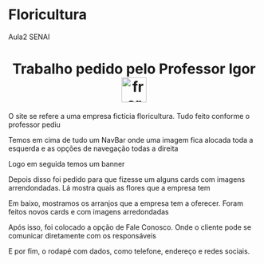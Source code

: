 # Floricultura
Aula2 SENAI
<h1 style="text-align: center;">Trabalho pedido pelo Professor Igor <img src="https://img.freepik.com/fotos-gratis/lindo-buque-de-rosas_24837-420.jpg?w=1060&t=st=1683153750~exp=1683154350~hmac=f2befe661b428d653e2ee8f83cca0b1573536e67080a03b321c9d883ac4164e2" alt="fror" style="width: 50px; height: 50px; align: right;"></h1>
<p>O site se refere a uma empresa fictícia floricultura. Tudo feito conforme o professor pediu</p>
<p>Temos em cima de tudo um NavBar onde uma imagem fica alocada toda a esquerda e as opções de navegação todas a direita</p>
<p>Logo em seguida temos um banner</p>
<p>Depois disso foi pedido para que fizesse um alguns cards com imagens arrendondadas. Lá mostra quais as flores que a empresa tem</p>
<p>Em baixo, mostramos os arranjos que a empresa tem a oferecer. Foram feitos novos cards e com imagens arredondadas</p>
<p>Após isso, foi colocado a opção de Fale Conosco. Onde o cliente pode se comunicar diretamente com os responsáveis</p>
<p>E por fim, o rodapé com dados, como telefone, endereço e redes sociais.</p>